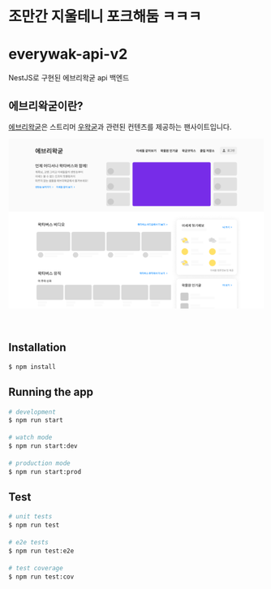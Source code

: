 # 조만간 지울테니 포크해둠 ㅋㅋㅋ

# everywak-api-v2

NestJS로 구현된 에브리왁굳 api 백엔드

## 에브리왁굳이란?

[에브리왁굳](https://beta.everywak.kr/)은 스트리머 [우왁굳](https://bj.sooplive.co.kr/ecvhao)과 관련된 컨텐츠를 제공하는 팬사이트입니다. 

![메인 스크린샷](https://github.com/everywak/everywak-frontend/raw/main/screenshots/everywak_main.png)

<br />

## Installation

```bash
$ npm install
```

## Running the app

```bash
# development
$ npm run start

# watch mode
$ npm run start:dev

# production mode
$ npm run start:prod
```

## Test

```bash
# unit tests
$ npm run test

# e2e tests
$ npm run test:e2e

# test coverage
$ npm run test:cov
```
